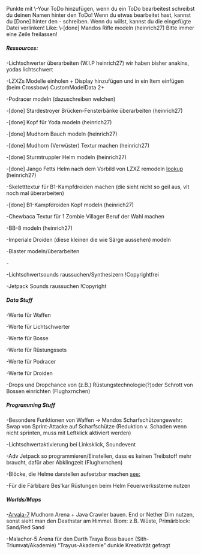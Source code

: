 Punkte mit \\-Your ToDo hinzufügen, wenn du ein ToDo bearbeitest schreibst du deinen Namen hinter den ToDo!
Wenn du etwas bearbeitet hast, kannst du [Done] hinter den - schreiben.
Wenn du willst, kannst du die eingefügte Datei verlinken!
Like: \\-[done] Mandos Rifle modeln (heinrich27)
Bitte immer eine Zeile freilassen!


##### Ressources:
\-Lichtschwerter überarbeiten (W.I.P heinrich27)  wir haben bisher anakins, yodas lichtschwert

\-LZXZs Modelle einholen + Display hinzufügen und in ein Item einfügen (beim Crossbow) CustomModelData 2+

\-Podracer modeln (dazuschreiben welchen)

\-[done] Stardestroyer Brücken-Fensterbänke überarbeiten (heinrich27)

\-[done] Kopf für Yoda modeln (heinrich27)

\-[done] Mudhorn Bauch modeln (heinrich27)

\-[done] Mudhorn (Verwüster) Textur machen (heinrich27)

\-[done] Sturmtruppler Helm modeln (heinrich27)

\-[done] Jango Fetts Helm nach dem Vorbild von LZXZ remodeln [lookup](https://sketchfab.com/3d-models/the-mandalorian-helmet-minecraft-88f2452ae3ff4a1d9d9ee6713fe9a98b) (heinrich27)

\-Skeletttextur für B1-Kampfdroiden machen (die sieht nicht so geil aus, vlt noch mal überarbeiten)

\-[done] B1-Kampfdroiden Kopf modeln (heinrich27)

\-Chewbaca Textur für 1 Zombie Villager Beruf der Wahl machen

\-BB-8 modeln (heinrich27)

\-Imperiale Droiden (diese kleinen die wie Särge aussehen) modeln

\-Blaster modeln/überarbeiten

\-


\-Lichtschwertsounds raussuchen/Synthesizern !Copyrightfrei

\-Jetpack Sounds raussuchen !Copyright

##### Data Stuff

\-Werte für Waffen

\-Werte für Lichtschwerter

\-Werte für Bosse

\-Werte für Rüstungssets

\-Werte für Podracer

\-Werte für Droiden

\-Drops und Dropchance von (z.B.) Rüstungstechnologie(?)oder Schrott von Bossen einrichten (Flughxrnchen)

##### Programming Stuff

\-Besondere Funktionen von Waffen
  \-> Mandos Scharfschützengewehr: Swap von Sprint-Attacke auf Scharfschütze (Reduktion v. Schaden wenn nicht sprinten, muss mit Leftklick aktiviert werden)

\-Lichtschwertaktivierung bei Linksklick, Soundevent

\-Adv Jetpack so programmieren/Einstellen, dass es keinen Treibstoff mehr braucht, dafür aber Abklingzeit (Flughxrnchen)

\-Blöcke, die Helme darstellen aufsetzbar machen [see:](https://hub.spigotmc.org/javadocs/spigot/org/bukkit/event/inventory/InventoryClickEvent.html)

\-Für die Färbbare Bes'kar Rüstungen beim Helm Feuerwerkssterne nutzen


##### Worlds/Maps

\-[Arvala-7](https://starwars.fandom.com/wiki/Arvala-7) Mudhorn Arena + Java Crawler bauen. End or Nether Dim nutzen, sonst sieht man den Deathstar am Himmel. Biom: z.B. Wüste, Primärblock: Sand/Red Sand

\-Malachor-5 Arena für den Darth Traya Boss bauen (Sith-Triumvat/Akademie) “Trayus-Akademie” dunkle Kreativität gefragt
